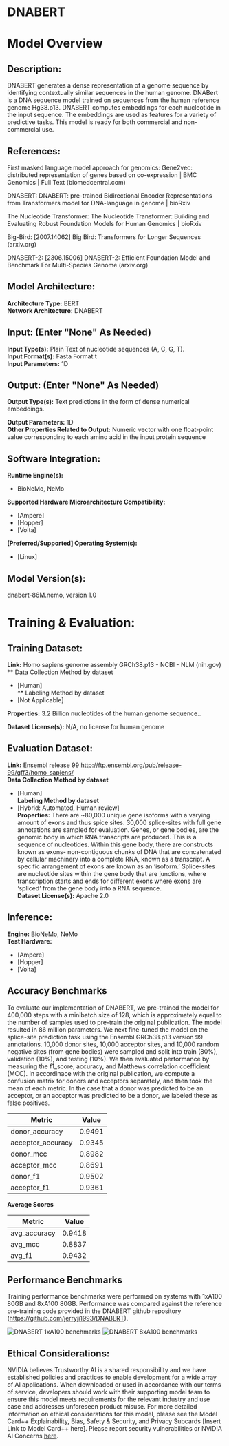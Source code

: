 # DNABERT
# Model Overview

## Description:

DNABERT generates a dense representation of a genome sequence by identifying contextually similar sequences in the human genome. DNABert is a DNA sequence model trained on sequences from the human reference genome Hg38.p13. DNABERT computes embeddings for each nucleotide in the input sequence. The embeddings are used as features for a variety of predictive tasks. This model is ready for both commercial and non-commercial use.



## References:
First masked language model approach for genomics: Gene2vec: distributed representation of genes based on co-expression | BMC Genomics | Full Text (biomedcentral.com)

DNABERT: DNABERT: pre-trained Bidirectional Encoder Representations from Transformers model for DNA-language in genome | bioRxiv

The Nucleotide Transformer: The Nucleotide Transformer: Building and Evaluating Robust Foundation Models for Human Genomics | bioRxiv

Big-Bird: [2007.14062] Big Bird: Transformers for Longer Sequences (arxiv.org)

DNABERT-2: [2306.15006] DNABERT-2: Efficient Foundation Model and Benchmark For Multi-Species Genome (arxiv.org)



## Model Architecture:
**Architecture Type:** BERT  <br>
**Network Architecture:** DNABERT <br>

## Input: (Enter "None" As Needed)
**Input Type(s):** Plain Text of nucleotide sequences (A, C, G, T). <br>
**Input Format(s):** Fasta Format t<br>
**Input Parameters:** 1D <br>


## Output: (Enter "None" As Needed)
**Output Type(s):** Text predictions in the form of dense numerical embeddings. <br>

**Output Parameters:** 1D <br>
**Other Properties Related to Output:** Numeric vector with one float-point value corresponding to each amino acid in the input protein sequence <br>


## Software Integration:
**Runtime Engine(s):**
* BioNeMo, NeMo <br>

**Supported Hardware Microarchitecture Compatibility:** <br>
* [Ampere] <br>
* [Hopper] <br>
* [Volta] <br>

**[Preferred/Supported] Operating System(s):** <br>
* [Linux] <br>

## Model Version(s):
dnabert-86M.nemo, version 1.0  <br>


# Training & Evaluation:

## Training Dataset:
**Link:** Homo sapiens genome assembly GRCh38.p13 - NCBI - NLM (nih.gov) <br>
** Data Collection Method by dataset <br>
* [Human] <br>
** Labeling Method by dataset <br>
* [Not Applicable] <br>

**Properties:** 3.2 Billion nucleotides of the human genome sequence.. <br>

**Dataset License(s):** N/A, no license for human genome <br>

## Evaluation Dataset:
**Link:** Ensembl release 99 http://ftp.ensembl.org/pub/release-99/gff3/homo_sapiens/ <br>
**Data Collection Method by dataset** <br>
* [Human] <br>
**Labeling Method by dataset** <br>
* [Hybrid: Automated, Human review] <br>
**Properties:** There are ~80,000 unique gene isoforms with a varying amount of exons and thus spice sites. 30,000 splice-sites with full gene annotations are sampled for evaluation. Genes, or gene bodies, are the genomic body in which RNA transcripts are produced. This is a sequence of nucleotides. Within this gene body, there are constructs known as exons- non-contiguous chunks of DNA that are concatenated by cellular machinery into a complete RNA, known as a transcript. A specific arrangement of exons are known as an ‘isoform.’ Splice-sites are nucleotide sites within the gene body that are junctions, where transcription starts and ends for different exons where exons are ‘spliced’ from the gene body into a RNA sequence. <br>
**Dataset License(s):** Apache 2.0 <br>

## Inference:
**Engine:** BioNeMo, NeMo <br>
**Test Hardware:** <br>
* [Ampere] <br>
* [Hopper] <br>
* [Volta]  <br>

## Accuracy Benchmarks

To evaluate our implementation of DNABERT, we pre-trained the model for 400,000 steps with a minibatch size of 128, which is approximately equal to the number of samples used to pre-train the original publication. The model resulted in 86 million parameters. We next fine-tuned the model on the splice-site prediction task using the Ensembl GRCh38.p13 version 99 annotations. 10,000 donor sites, 10,000 acceptor sites, and 10,000 random negative sites (from gene bodies) were sampled and split into train (80%), validation (10%), and testing (10%). We then evaluated performance by measuring the f1_score, accuracy, and Matthews correlation coefficient (MCC). In accordinace with the original publication, we compute a confusion matrix for donors and acceptors separately, and then took the mean of each metric. In the case that a donor was predicted to be an acceptor, or an acceptor was predicted to be a donor, we labeled these as false positives.

| Metric           | Value               |
|------------------|---------------------|
| donor_accuracy   | 0.9491  |
| acceptor_accuracy| 0.9345  |
| donor_mcc        | 0.8982  |
| acceptor_mcc     | 0.8691  |
| donor_f1         | 0.9502  |
| acceptor_f1      | 0.9361  |

**Average Scores**

| Metric        | Value               |
|---------------|---------------------|
| avg_accuracy  | 0.9418  |
| avg_mcc       | 0.8837  |
| avg_f1        | 0.9432  |

## Performance Benchmarks
Training performance benchmarks were performed on systems with 1xA100 80GB and 8xA100 80GB. Performance was compared against the reference pre-training code provided in the DNABERT github repository (https://github.com/jerryji1993/DNABERT).

![DNABERT 1xA100 benchmarks](../../readme-images/dnabert1xa100.png)
![DNABERT 8xA100 benchmarks](../../readme-images/dnabert8xa100.png)


## Ethical Considerations:
NVIDIA believes Trustworthy AI is a shared responsibility and we have established policies and practices to enable development for a wide array of AI applications.  When downloaded or used in accordance with our terms of service, developers should work with their supporting model team to ensure this model meets requirements for the relevant industry and use case and addresses unforeseen product misuse.  For more detailed information on ethical considerations for this model, please see the Model Card++ Explainability, Bias, Safety & Security, and Privacy Subcards [Insert Link to Model Card++ here].  Please report security vulnerabilities or NVIDIA AI Concerns [here](https://www.nvidia.com/en-us/support/submit-security-vulnerability/).
